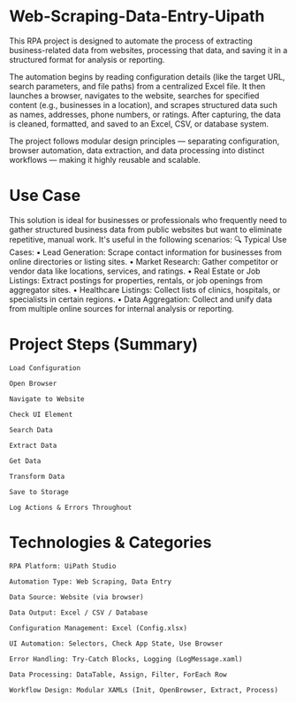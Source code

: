 # Web-Scraping-Data-Entry-Uipath
This RPA project is designed to automate the process of extracting business-related data from websites, processing that data, and saving it in a structured format for analysis or reporting.

The automation begins by reading configuration details (like the target URL, search parameters, and file paths) from a centralized Excel file. It then launches a browser, navigates to the website, searches for specified content (e.g., businesses in a location), and scrapes structured data such as names, addresses, phone numbers, or ratings. After capturing, the data is cleaned, formatted, and saved to an Excel, CSV, or database system.

The project follows modular design principles — separating configuration, browser automation, data extraction, and data processing into distinct workflows — making it highly reusable and scalable.

 # Use Case
This solution is ideal for businesses or professionals who frequently need to gather structured business data from public websites but want to eliminate repetitive, manual work. It's useful in the following scenarios:
🔍 Typical Use Cases:
•	Lead Generation: Scrape contact information for businesses from online directories or listing sites.
•	Market Research: Gather competitor or vendor data like locations, services, and ratings.
•	Real Estate or Job Listings: Extract postings for properties, rentals, or job openings from aggregator sites.
•	Healthcare Listings: Collect lists of clinics, hospitals, or specialists in certain regions.
•	Data Aggregation: Collect and unify data from multiple online sources for internal analysis or reporting.

# Project Steps (Summary) 

    Load Configuration

    Open Browser

    Navigate to Website

    Check UI Element

    Search Data

    Extract Data

    Get Data

    Transform Data

    Save to Storage

    Log Actions & Errors Throughout

  # Technologies & Categories

    RPA Platform: UiPath Studio

    Automation Type: Web Scraping, Data Entry

    Data Source: Website (via browser)

    Data Output: Excel / CSV / Database

    Configuration Management: Excel (Config.xlsx)

    UI Automation: Selectors, Check App State, Use Browser

    Error Handling: Try-Catch Blocks, Logging (LogMessage.xaml)

    Data Processing: DataTable, Assign, Filter, ForEach Row

    Workflow Design: Modular XAMLs (Init, OpenBrowser, Extract, Process)



    
